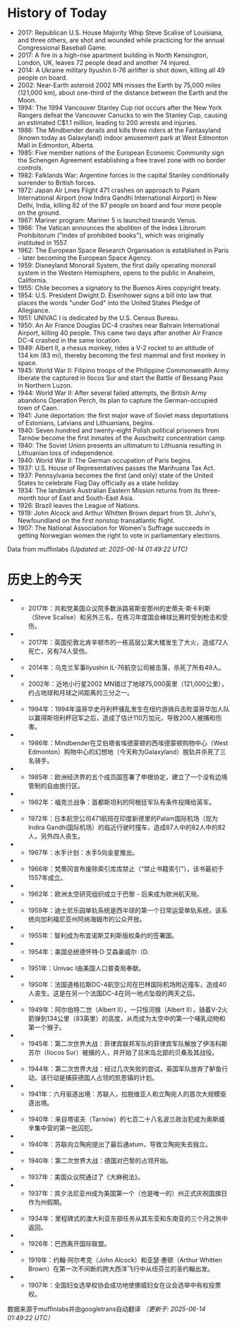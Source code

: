 # History of Today 

- 2017: Republican U.S. House Majority Whip Steve Scalise of Louisiana, and three others, are shot and wounded while practicing for the annual Congressional Baseball Game.
- 2017: A fire in a high-rise apartment building in North Kensington, London, UK, leaves 72 people dead and another 74 injured.
- 2014: A Ukraine military Ilyushin Il-76 airlifter is shot down, killing all 49 people on board.
- 2002: Near-Earth asteroid 2002 MN misses the Earth by 75,000 miles (121,000 km), about one-third of the distance between the Earth and the Moon.
- 1994: The 1994 Vancouver Stanley Cup riot occurs after the New York Rangers defeat the Vancouver Canucks to win the Stanley Cup, causing an estimated C$1.1 million, leading to 200 arrests and injuries.
- 1986: The Mindbender derails and kills three riders at the Fantasyland (known today as Galaxyland) indoor amusement park at West Edmonton Mall in Edmonton, Alberta.
- 1985: Five member nations of the European Economic Community sign the Schengen Agreement establishing a free travel zone with no border controls.
- 1982: Falklands War: Argentine forces in the capital Stanley conditionally surrender to British forces.
- 1972: Japan Air Lines Flight 471 crashes on approach to Palam International Airport (now Indira Gandhi International Airport) in New Delhi, India, killing 82 of the 87 people on board and four more people on the ground.
- 1967: Mariner program: Mariner 5 is launched towards Venus.
- 1966: The Vatican announces the abolition of the Index Librorum Prohibitorum ("index of prohibited books"), which was originally instituted in 1557.
- 1962: The European Space Research Organisation is established in Paris - later becoming the European Space Agency.
- 1959: Disneyland Monorail System, the first daily operating monorail system in the Western Hemisphere, opens to the public in Anaheim, California.
- 1955: Chile becomes a signatory to the Buenos Aires copyright treaty.
- 1954: U.S. President Dwight D. Eisenhower signs a bill into law that places the words "under God" into the United States Pledge of Allegiance.
- 1951: UNIVAC I is dedicated by the U.S. Census Bureau.
- 1950: An Air France Douglas DC-4 crashes near Bahrain International Airport, killing 40 people. This came two days after another Air France DC-4 crashed in the same location.
- 1949: Albert II, a rhesus monkey, rides a V-2 rocket to an altitude of 134 km (83 mi), thereby becoming the first mammal and first monkey in space.
- 1945: World War II: Filipino troops of the Philippine Commonwealth Army liberate the captured in Ilocos Sur and start the Battle of Bessang Pass in Northern Luzon.
- 1944: World War II: After several failed attempts, the British Army abandons Operation Perch, its plan to capture the German-occupied town of Caen.
- 1941: June deportation: the first major wave of Soviet mass deportations of Estonians, Latvians and Lithuanians, begins.
- 1940: Seven hundred and twenty-eight Polish political prisoners from Tarnów become the first inmates of the Auschwitz concentration camp.
- 1940: The Soviet Union presents an ultimatum to Lithuania resulting in Lithuanian loss of independence.
- 1940: World War II: The German occupation of Paris begins.
- 1937: U.S. House of Representatives passes the Marihuana Tax Act.
- 1937: Pennsylvania becomes the first (and only) state of the United States to celebrate Flag Day officially as a state holiday.
- 1934: The landmark Australian Eastern Mission returns from its three-month tour of East and South-East Asia.
- 1926: Brazil leaves the League of Nations.
- 1919: John Alcock and Arthur Whitten Brown depart from St. John's, Newfoundland on the first nonstop transatlantic flight.
- 1907: The National Association for Women's Suffrage succeeds in getting Norwegian women the right to vote in parliamentary elections.

Data from muffinlabs
*(Updated at: 2025-06-14 01:49:22 UTC)*

# 历史上的今天 

- -  2017年：共和党美国众议院多数派路易斯安那州的史蒂夫·斯卡利斯（Steve Scalise）和另外三名，在练习年度国会棒球比赛时受到枪击和受伤。
- -  2017年：英国伦敦北肯辛顿市的一栋高层公寓大楼发生了大火，造成72人死亡，另有74人受伤。
- -  2014年：乌克兰军事Ilyushin IL-76航空公司被击落，杀死了所有49人。
- -  2002年：近地小行星2002 MN错过了地球75,000英里（121,000公里），约占地球和月球之间距离的三分之一。
- -  1994年：1994年温哥华史丹利杯骚乱发生在纽约游骑兵击败温哥华加人队以赢得斯坦利杯冠军之后，造成了估计110万加元，导致200人被捕和伤害。
- -  1986年：Mindbender在艾伯塔省埃德蒙顿的西埃德蒙顿购物中心（West Edmonton）购物中心的幻想地（今天称为Galaxyland）脱轨并杀死了三名骑手。
- -  1985年：欧洲经济界的五个成员国签署了申根协定，建立了一个没有边境管制的自由旅行区。
- -  1982年：福克兰战争：首都斯坦利的阿根廷军队有条件投降给英军。
- -  1972年：日本航空公司471航班在印度新德里的Palam国际机场（现为Indira Gandhi国际机场）的临近行驶时撞车，造成87人中的82人中的82人，另外四人丧生。
- -  1967年：水手计划：水手5向金星推出。
- -  1966年：梵蒂冈宣布废除索引库库禁止（“禁止书籍索引”），该书最初于1557年成立。
- -  1962年：欧洲太空研究组织成立于巴黎 - 后来成为欧洲航天局。
- -  1959年：迪士尼乐园单轨系统是西半球的第一个日常运营单轨系统，该系统向加利福尼亚州阿纳海姆市的公众开放。
- -  1955年：智利成为布宜诺斯艾利斯版权条约的签署国。
- -  1954年：美国总统德怀特·D·艾森豪威尔（D.
- -  1951年：Univac I由美国人口普查局奉献。
- -  1950年：法国道格拉斯DC-4航空公司在巴林国际机场附近撞车，造成40人丧生。这是在另一个法国DC-4在同一地点坠毁的两天之后。
- -  1949年：阿尔伯特二世（Albert II），一只恒河猴（Albert II），骑着V-2火箭弹到134公里（83英里）的高度，从而成为太空中的第一个哺乳动物和第一个猴子。
- -  1945年：第二次世界大战：菲律宾联邦军队的菲律宾军队解放了伊洛科斯苏尔（Ilocos Sur）被捕的人，并开始了吕宋岛北部的贝桑及其战役。
- -  1944年：第二次世界大战：经过几次失败的尝试，英国军队放弃了鲈鱼行动，该行动是捕获德国人占领的凯恩镇的计划。
- -  1941年：六月驱逐出境：苏联人，拉脱维亚人和立陶宛人的首次大规模驱逐出境。
- -  1940年：来自塔诺夫（Tarnów）的七百二十八名波兰政治犯成为奥斯威辛集中营的第一批囚犯。
- -  1940年：苏联向立陶宛提出了最后通atum，导致立陶宛失去独立。
- -  1940年：第二次世界大战：德国对巴黎的占领开始。
- -  1937年：美国众议院通过了《大麻税法》。
- -  1937年：宾夕法尼亚州成为美国第一个（也是唯一的）州正式庆祝国旗日作为州假期。
- -  1934年：里程碑式的澳大利亚东部任务从其东亚和东南亚的三个月之旅中返回。
- -  1926年：巴西离开国际联盟。
- -  1919年：约翰·阿尔考克（John Alcock）和亚瑟·惠顿（Arthur Whitten Brown）在第一次不间断的跨大西洋飞行中从纽芬兰的圣约翰出发。
- -  1907年：全国妇女选举权协会成功地使挪威妇女在议会选举中有权投票权。

数据来源于muffinlabs并由googletrans自动翻译
*（更新于: 2025-06-14 01:49:22 UTC）*